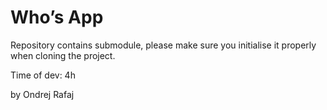 Who’s App
=======

Repository contains submodule, please make sure you initialise it properly when cloning the project.

Time of dev: 4h


by Ondrej Rafaj